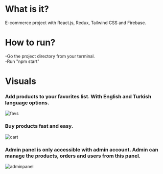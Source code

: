 # What is it?
E-commerce project with React.js, Redux, Tailwind CSS and Firebase.
# How to run?
  -Go the project directory from your terminal.<br/>
  -Run "npm start"

# Visuals
### Add products to your favorites list. With English and Turkish language options.
![favs](https://github.com/user-attachments/assets/b3007d2f-4457-4cde-81cc-90f7b21d6787)
### Buy products fast and easy.
![cart](https://github.com/user-attachments/assets/d5623940-4810-4c8c-9c8a-5143a9f63131)
### Admin panel is only accessible with admin account. Admin can manage the products, orders and users from this panel.
![adminpanel](https://github.com/user-attachments/assets/4b318bb9-41d2-4752-97ba-c59ea1be0f1c)
